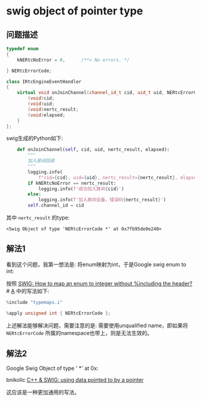 # swig object of pointer type

## 问题描述

```C++
typedef enum
{
	kNERtcNoError = 0,		/**< No errors. */

} NERtcErrorCode;
```



```C++
class IRtcEngineEventHandler
{
    virtual void onJoinChannel(channel_id_t cid, uid_t uid, NERtcErrorCode nertc_result, uint64_t elapsed) {
        (void)cid;
        (void)uid;
        (void)nertc_result;
        (void)elapsed;
    }
};
```



swig生成的Python如下:

```Python
    def onJoinChannel(self, cid, uid, nertc_result, elapsed):
        """
        加入房间回调
        """
        logging.info(
            f"cid={cid}, uid={uid}, nertc_result={nertc_result}, elapsed={elapsed}")
        if kNERtcNoError == nertc_result:
            logging.info(f'成功加入房间{cid}')
        else:
            logging.info(f'加入房间设备，错误码{nertc_result}')
        self.channel_id = cid
```

其中 `nertc_result` 的type:

```
<Swig Object of type 'NERtcErrorCode *' at 0x7fb95de0e240>
```

## 解法1

看到这个问题，我第一想法是: 将enum映射为int，于是Google swig enum to int: 

按照 [SWIG: How to map an enum to integer without %including the header?](https://stackoverflow.com/questions/61917132/swig-how-to-map-an-enum-to-integer-without-including-the-header) # [A](https://stackoverflow.com/a/62020933/10173843) 中的写法如下:

```C++
%include "typemaps.i"

%apply unsigned int { NERtcErrorCode };
```

上述解法能够解决问题，需要注意的是: 需要使用unqualified name，即如果将 `NERtcErrorCode` 所属的namespace也带上，则是无法生效的。

## 解法2

Google Swig Object of type ' *' at 0x:

bnikolic [C++ & SWIG: using data pointed to by a pointer](http://www.bnikolic.co.uk/blog/cpp-swig-pointeraccess.html)

这应该是一种更加通用的写法。